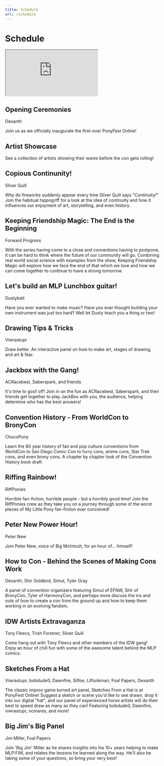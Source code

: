 ```yaml
---
title: Schedule
url: /schedule
---
```

# Schedule

<style>
.content {
	max-width: 1177px !important;
}
</style>

<iframe id="schedule-frame" src="https://docs.google.com/spreadsheets/d/e/2PACX-1vSvjoXdRhjggfJ4kOzTBtO-zzRQiG2Wu2SkTfD28R9L3r5aOr8Vym_nR1WYDhbnnb0V-br7TPUbfBAK/pubhtml?gid=1441673986&amp;single=true&amp;widget=false&amp;chrome=false&amp;headers=false"></iframe>

<div class="panel-list">

## Opening Ceremonies
<p class="panelist">Dexanth</p>

Join us as we officially inaugurate the first-ever PonyFest Online!

## Artist Showcase

See a collection of artists showing their wares before the con gets rolling!

## Copious Continunity!
<p class="panelist">Silver Quill</p>

Why do fireworks suddenly appear every time Silver Quill says "Continuity!" Join the habitual hippogriff for a look at the idea of continuity and
how it influences our enjoyment of art, storytelling, and even history.

## Keeping Friendship Magic: The End is the Beginning
<p class="panelist">Forward Progress</p>

With the series having come to a close and conventions having to postpone, it can be hard to think where the future of our community will go.
Combining real world social science with examples from the show, Keeping Friendship Magic will explore how we face the end of that which we love
and how we can come together to continue to have a strong tomorrow.

## Let's build an MLP Lunchbox guitar!
<p class="panelist">Dustykatt</p>

Have you ever wanted to make music? Have you ever thought building your own instrument was just too hard? Well let Dusty teach you a thing or two!

## Drawing Tips & Tricks
<p class="panelist">Viwrastupr</p>

Draw better. An interactive panel on how to make art, stages of drawing, and art & fear.

## Jackbox with the Gang!
<p class="panelist">ACRacebest, Saberspark, and friends</p>

It's time to goof off! Join in on the fun as ACRacebest, Saberspark, and their friends get together to play JackBox with you,
the audience, helping determine who has the best answers!

## Convention History - From WorldCon to BronyCon
<p class="panelist">ChocoPony</p>

Learn the 80 year history of fan and pop culture conventions from WorldCon to San Diego Comic Con to furry cons, anime cons, Star Trek cons,
and even brony cons. A chapter by chapter look of the Convention History book draft.

## Riffing Rainbow!
<p class="panelist">RiffPonies</p>

Horrible fan-fiction, horrible people - but a horribly good time! Join the RiffPonies crew as they take you on a journey through some of the worst
pieces of My Little Pony fan-fiction ever conceived!

## Peter New Power Hour!
<p class="panelist">Peter New</p>

Join Peter New, voice of Big McIntosh, for an hour of... himself!

## How to Con - Behind the Scenes of Making Cons Work
<p class="panelist">Dexanth, Shir Goldbird, Simul, Tyler Gray</p>

A panel of convention organizers featuring Simul of EFNW, Shir of BronyCon, Tyler of HarmonyCon, and perhaps more discuss the ins and outs of how
to create a con from the ground up and how to keep them working in an evolving fandom.

## IDW Artists Extravaganza
<p class="panelist">Tony Fleecs, Trish Forstner, Silver Quill</p>
Come hang out with Tony Fleecs and other members of the IDW gang! Enjoy an hour of chill fun with some of the awesome talent behind the MLP comics.

## Sketches From a Hat
<p class="panelist">Viwrastupr, bobdude0, Dawnfire, Silfoe, Lilfunkman, Foal Papers, Dexanth</p>
The classic improv game turned art panel, Sketches From a Hat is at PonyFest Online! Suggest a sketch or scene you'd like to see drawn, drop it into our digital "hat", and our panel of experienced horse artists will do their best to speed draw as many as they can! Featuring bobdude0, Dawnfire, viwrastupr, ncmares, and more!

## Big Jim's Big Panel
<p class="panelist">Jim Miller, Foal Papers</p>
Join 'Big Jim' Miller as he shares insights into his 10+ years helping to make MLP:FiM, and relates the lessons he learned along the way. He'll also
be taking some of your questions, so bring your very best!


</div>